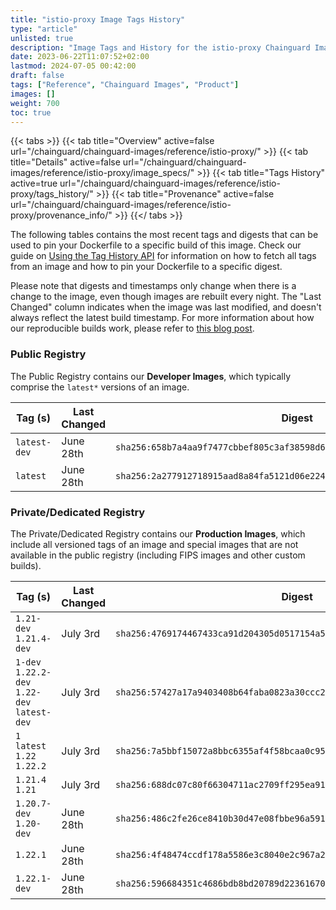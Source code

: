 ```yaml
---
title: "istio-proxy Image Tags History"
type: "article"
unlisted: true
description: "Image Tags and History for the istio-proxy Chainguard Image"
date: 2023-06-22T11:07:52+02:00
lastmod: 2024-07-05 00:42:00
draft: false
tags: ["Reference", "Chainguard Images", "Product"]
images: []
weight: 700
toc: true
---
```


{{< tabs >}}
{{< tab title="Overview" active=false url="/chainguard/chainguard-images/reference/istio-proxy/" >}}
{{< tab title="Details" active=false url="/chainguard/chainguard-images/reference/istio-proxy/image_specs/" >}}
{{< tab title="Tags History" active=true url="/chainguard/chainguard-images/reference/istio-proxy/tags_history/" >}}
{{< tab title="Provenance" active=false url="/chainguard/chainguard-images/reference/istio-proxy/provenance_info/" >}}
{{</ tabs >}}

The following tables contains the most recent tags and digests that can be used to pin your Dockerfile to a specific build of this image. Check our guide on [Using the Tag History API](/chainguard/chainguard-images/using-the-tag-history-api/) for information on how to fetch all tags from an image and how to pin your Dockerfile to a specific digest.

Please note that digests and timestamps only change when there is a change to the image, even though images are rebuilt every night. The "Last Changed" column indicates when the image was last modified, and doesn't always reflect the latest build timestamp. For more information about how our reproducible builds work, please refer to [this blog post](https://www.chainguard.dev/unchained/reproducing-chainguards-reproducible-image-builds).

### Public Registry
The Public Registry contains our **Developer Images**, which typically comprise the `latest*` versions of an image.

| Tag (s)       | Last Changed | Digest                                                                    |
|---------------|--------------|---------------------------------------------------------------------------|
|  `latest-dev` | June 28th    | `sha256:658b7a4aa9f7477cbbef805c3af38598d64950fa9826333dd5170840315f16df` |
|  `latest`     | June 28th    | `sha256:2a277912718915aad8a84fa5121d06e2242b12a2f409f7190bd12dba9c4fb977` |


### Private/Dedicated Registry
The Private/Dedicated Registry contains our **Production Images**, which include all versioned tags of an image and special images that are not available in the public registry (including FIPS images and other custom builds).

| Tag (s)                                       | Last Changed | Digest                                                                    |
|-----------------------------------------------|--------------|---------------------------------------------------------------------------|
|  `1.21-dev` `1.21.4-dev`                      | July 3rd     | `sha256:4769174467433ca91d204305d0517154a509fc162d252b3de43d2a87e2f6a572` |
|  `1-dev` `1.22.2-dev` `1.22-dev` `latest-dev` | July 3rd     | `sha256:57427a17a9403408b64faba0823a30ccc218ac3dd934a85e86961dbcd620a41e` |
|  `1` `latest` `1.22` `1.22.2`                 | July 3rd     | `sha256:7a5bbf15072a8bbc6355af4f58bcaa0c951f2c4a66954dc8df062268cbfc9fb1` |
|  `1.21.4` `1.21`                              | July 3rd     | `sha256:688dc07c80f66304711ac2709ff295ea913756bc4cc412c2a37292dbcfe8d4f2` |
|  `1.20.7-dev` `1.20-dev`                      | June 28th    | `sha256:486c2fe26ce8410b30d47e08fbbe96a5917a92beba4b1b9dee6b328d5e571b97` |
|  `1.22.1`                                     | June 28th    | `sha256:4f48474ccdf178a5586e3c8040e2c967a258f3d12af241ba70f3c18eff8fa49a` |
|  `1.22.1-dev`                                 | June 28th    | `sha256:596684351c4686bdb8bd20789d22361670a0ddd337e896b996e6f35ad619ce8a` |

